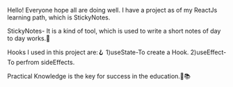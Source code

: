 Hello! Everyone hope all are doing well. I have a project as of my ReactJs learning path, which is StickyNotes.

StickyNotes- It is a kind of tool, which is used to write a short notes of day to day works.📝

Hooks I used in this project are:🪝
1)useState-To create a Hook.
2)useEffect- To perfrom sideEffects.

Practical Knowledge is the key for success in the education.💯📚